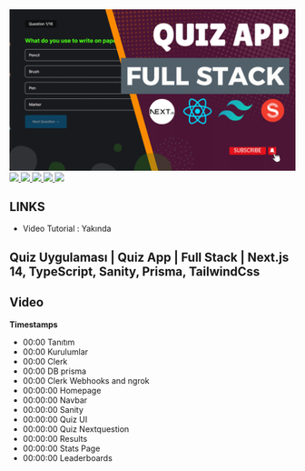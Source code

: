 <a href="" rel="nofollow">
<img src="https://github.com/efegorkemumit/quiz-app-nextjs14/blob/master/public/quizapp.png"
 style="max-width: 100%;">
</a>

<div></div>

<a href="https://www.instagram.com/efegorkemumit/" rel="nofollow">
<img src="https://efegorkemumit.github.io/assets/img/iconss/instagram.png" style="max-width: 10%;">
</a>

<a href="https://efegorkemumit.com/" rel="nofollow">
<img src="https://efegorkemumit.github.io/assets/img/iconss/website.png" style="max-width: 10%;">
</a>

<a href="https://github.com/efegorkemumit" rel="nofollow">
<img src="https://efegorkemumit.github.io/assets/img/iconss/github.png" style="max-width: 10%;">
</a>

<a href="https://www.linkedin.com/in/efe-g%C3%B6rkem-%C3%BCmit-a084009b/" rel="nofollow">
<img src="https://efegorkemumit.github.io/assets/img/iconss/linkedin.png" style="max-width: 10%;">
</a>

<a href="https://www.youtube.com/@EfeGorkemUmit?sub_confirmation=1" rel="nofollow">
<img src="https://efegorkemumit.github.io/assets/img/iconss/youtube.png" style="max-width: 10%;">
</a>


<div style="height:25px">

## LINKS


- Video Tutorial : Yakında


## Quiz Uygulaması | Quiz App  | Full Stack | Next.js 14, TypeScript, Sanity, Prisma, TailwindCss

## Video

**Timestamps**
- 00:00 Tanıtım
- 00:00 Kurulumlar
- 00:00 Clerk
- 00:00 DB prisma
- 00:00 Clerk Webhooks and ngrok
- 00:00:00 Homepage
- 00:00:00 Navbar
- 00:00:00 Sanity
- 00:00:00 Quiz UI
- 00:00:00 Quiz Nextquestion
- 00:00:00 Results
- 00:00:00 Stats Page
- 00:00:00 Leaderboards
